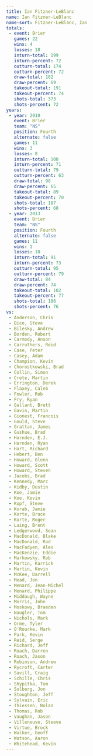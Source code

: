 ```yaml
---
title: Ian Fitzner-LeBlanc
name: Ian Fitzner-LeBlanc
name-sort: Fitzner-LeBlanc, Ian
totals:
 - event: Brier
   games: 22
   wins: 4
   losses: 18
   inturn-total: 199
   inturn-percent: 72
   outturn-total: 174
   outturn-percent: 72
   draw-total: 182
   draw-percent: 69
   takeout-total: 191
   takeout-percent: 74
   shots-total: 373
   shots-percent: 72
years:
 - year: 2010
   event: Brier
   team: "NS"
   position: Fourth
   alternate: false
   games: 11
   wins: 3
   losses: 8
   inturn-total: 108
   inturn-percent: 71
   outturn-total: 79
   outturn-percent: 63
   draw-total: 98
   draw-percent: 65
   takeout-total: 89
   takeout-percent: 70
   shots-total: 187
   shots-percent: 68
 - year: 2013
   event: Brier
   team: "NS"
   position: Fourth
   alternate: false
   games: 11
   wins: 1
   losses: 10
   inturn-total: 91
   inturn-percent: 73
   outturn-total: 95
   outturn-percent: 79
   draw-total: 84
   draw-percent: 74
   takeout-total: 102
   takeout-percent: 77
   shots-total: 186
   shots-percent: 76
vs:
 - Anderson, Chris
 - Bice, Steve
 - Bilesky, Andrew
 - Borden, Robert
 - Carmody, Anson
 - Carruthers, Reid
 - Case, Peter
 - Casey, Adam
 - Champion, Kevin
 - Chorostkowski, Brad
 - Collin, Simon
 - Crete, Martin
 - Errington, Derek
 - Flaxey, Caleb
 - Fowler, Rob
 - Fry, Ryan
 - Gallant, Brett
 - Gavin, Martin
 - Gionest, Francois
 - Gould, Steve
 - Grattan, James
 - Gushue, Brad
 - Harnden, E.J.
 - Harnden, Ryan
 - Hart, Richard
 - Hebert, Ben
 - Howard, Glenn
 - Howard, Scott
 - Howard, Steven
 - Jacobs, Brad
 - Kennedy, Marc
 - Kidby, Dustin
 - Koe, Jamie
 - Koe, Kevin
 - Kopf, Steve
 - Korab, Jamie
 - Korte, Bruce
 - Korte, Roger
 - Laing, Brent
 - Ledgerwood, Sean
 - MacDonald, Blake
 - MacDonald, Rod
 - MacFadyen, Alex
 - MacKenzie, Eddie
 - Markowsky, Rob
 - Martin, Karrick
 - Martin, Kevin
 - McKee, Darrell
 - Mead, Jon
 - Menard, Jean-Michel
 - Menard, Philippe
 - Middaugh, Wayne
 - Morris, John
 - Moskowy, Braeden
 - Naugler, Tom
 - Nichols, Mark
 - Orme, Tyler
 - O'Rourke, Mark
 - Park, Kevin
 - Reid, Serge
 - Richard, Jeff
 - Roach, Darren
 - Roach, Jason
 - Robinson, Andrew
 - Rycroft, Carter
 - Savill, Craig
 - Schille, Chris
 - Shypitka, Tom
 - Solberg, Jon
 - Stoughton, Jeff
 - Sylvain, Eric
 - Thiessen, Nolan
 - Thomas, Rob
 - Vaughan, Jason
 - Villeneuve, Steeve
 - Virtue, Brock
 - Walker, Geoff
 - Watson, Aaron
 - Whitehead, Kevin
---
```

